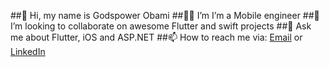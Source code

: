 ##👋 Hi, my name is Godspower Obami 
##🧑‍💻 I’m I’m a Mobile engineer
##👯 I’m looking to collaborate on awesome Flutter and swift projects
##💬 Ask me about Flutter, iOS and ASP.NET
##📫 How to reach me via:
[Email](godspowerobami@gmail.com) or
[LinkedIn](https://www.linkedin.com/in/godspowerobami)
